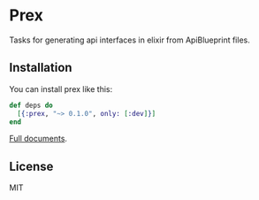 # Prex

Tasks for generating api interfaces in elixir from ApiBlueprint files.

## Installation

You can install prex like this:

```elixir
def deps do
  [{:prex, "~> 0.1.0", only: [:dev]}]
end
```

[Full documents](https://hexdocs.pm/prex).

## License

MIT
